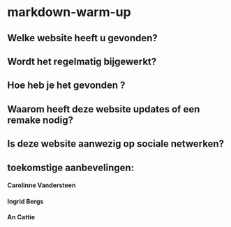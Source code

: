 # markdown-warm-up

## Welke website heeft u gevonden?  

## Wordt het regelmatig bijgewerkt?  

## Hoe heb je het gevonden ?  

## Waarom heeft deze website updates of een remake nodig?  

## Is deze website aanwezig op sociale netwerken?  

## toekomstige aanbevelingen:

#### Carolinne Vandersteen
#### Ingrid Bergs
#### An Cattie
